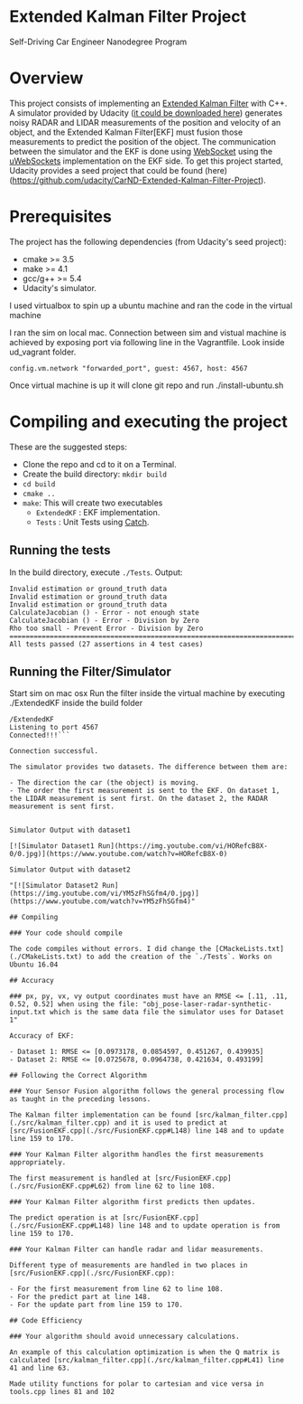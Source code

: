# Extended Kalman Filter Project
Self-Driving Car Engineer Nanodegree Program

# Overview
This project consists of implementing an [Extended Kalman Filter](https://en.wikipedia.org/wiki/Extended_Kalman_filter) with C++. A simulator provided by Udacity ([it could be downloaded here](https://github.com/udacity/self-driving-car-sim/releases)) generates noisy RADAR and LIDAR measurements of the position and velocity of an object, and the Extended Kalman Filter[EKF] must fusion those measurements to predict the position of the object. The communication between the simulator and the EKF is done using [WebSocket](https://en.wikipedia.org/wiki/WebSocket) using the [uWebSockets](https://github.com/uNetworking/uWebSockets) implementation on the EKF side.
To get this project started, Udacity provides a seed project that could be found (here)(https://github.com/udacity/CarND-Extended-Kalman-Filter-Project).

# Prerequisites

The project has the following dependencies (from Udacity's seed project):

- cmake >= 3.5
- make >= 4.1
- gcc/g++ >= 5.4
- Udacity's simulator.

I used virtualbox to spin up a ubuntu machine and ran the code in the virtual machine

I ran the sim on local mac. Connection between sim and vistual machine is achieved by 
exposing port via following line in the Vagrantfile. Look inside ud_vagrant folder.

```config.vm.network "forwarded_port", guest: 4567, host: 4567```

Once virtual machine is up it will clone git repo and run ./install-ubuntu.sh

# Compiling and executing the project

These are the suggested steps:

- Clone the repo and cd to it on a Terminal.
- Create the build directory: `mkdir build`
- `cd build`
- `cmake ..`
- `make`: This will create two executables
  - `ExtendedKF` : EKF implementation.
  - `Tests` : Unit Tests using [Catch](https://github.com/philsquared/Catch/blob/master/docs/tutorial.md).

## Running the tests

In the build directory, execute `./Tests`. Output:

```
Invalid estimation or ground_truth data
Invalid estimation or ground_truth data
Invalid estimation or ground_truth data
CalculateJacobian () - Error - not enough state
CalculateJacobian () - Error - Division by Zero
Rho too small - Prevent Error - Division by Zero
===============================================================================
All tests passed (27 assertions in 4 test cases)
```

## Running the Filter/Simulator

Start sim on mac osx
Run the filter inside the virtual machine by executing ./ExtendedKF inside the build folder

```
/ExtendedKF
Listening to port 4567
Connected!!!```

Connection successful.

The simulator provides two datasets. The difference between them are:

- The direction the car (the object) is moving.
- The order the first measurement is sent to the EKF. On dataset 1, the LIDAR measurement is sent first. On the dataset 2, the RADAR measurement is sent first.


Simulator Output with dataset1

[![Simulator Dataset1 Run](https://img.youtube.com/vi/HORefcB8X-0/0.jpg)](https://www.youtube.com/watch?v=HORefcB8X-0)

Simulator Output with dataset2

"[![Simulator Dataset2 Run](https://img.youtube.com/vi/YM5zFhSGfm4/0.jpg)](https://www.youtube.com/watch?v=YM5zFhSGfm4)"

## Compiling

### Your code should compile

The code compiles without errors. I did change the [CMackeLists.txt](./CMakeLists.txt) to add the creation of the `./Tests`. Works on Ubuntu 16.04

## Accuracy

### px, py, vx, vy output coordinates must have an RMSE <= [.11, .11, 0.52, 0.52] when using the file: "obj_pose-laser-radar-synthetic-input.txt which is the same data file the simulator uses for Dataset 1"

Accuracy of EKF:

- Dataset 1: RMSE <= [0.0973178, 0.0854597, 0.451267, 0.439935]
- Dataset 2: RMSE <= [0.0725678, 0.0964738, 0.421634, 0.493199]

## Following the Correct Algorithm

### Your Sensor Fusion algorithm follows the general processing flow as taught in the preceding lessons.

The Kalman filter implementation can be found [src/kalman_filter.cpp](./src/kalman_filter.cpp) and it is used to predict at [src/FusionEKF.cpp](./src/FusionEKF.cpp#L148) line 148 and to update line 159 to 170.

### Your Kalman Filter algorithm handles the first measurements appropriately.

The first measurement is handled at [src/FusionEKF.cpp](./src/FusionEKF.cpp#L62) from line 62 to line 108.

### Your Kalman Filter algorithm first predicts then updates.

The predict operation is at [src/FusionEKF.cpp](./src/FusionEKF.cpp#L148) line 148 and to update operation is from line 159 to 170.

### Your Kalman Filter can handle radar and lidar measurements.

Different type of measurements are handled in two places in [src/FusionEKF.cpp](./src/FusionEKF.cpp):

- For the first measurement from line 62 to line 108.
- For the predict part at line 148.
- For the update part from line 159 to 170.

## Code Efficiency

### Your algorithm should avoid unnecessary calculations.

An example of this calculation optimization is when the Q matrix is calculated [src/kalman_filter.cpp](./src/kalman_filter.cpp#L41) line 41 and line 63.

Made utility functions for polar to cartesian and vice versa in tools.cpp lines 81 and 102







